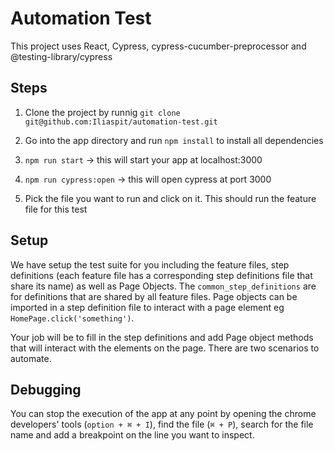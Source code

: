 # Automation Test

This project uses React, Cypress, cypress-cucumber-preprocessor and @testing-library/cypress

## Steps

1. Clone the project by runnig `git clone git@github.com:Iliaspit/automation-test.git` 

2. Go into the app directory and run `npm install` to install all dependencies

3. `npm run start` -> this will start your app at localhost:3000

4. `npm run cypress:open` -> this will open cypress at port 3000

5. Pick the file you want to run and click on it. This should run the feature file for this test

## Setup

We have setup the test suite for you including the feature files, step definitions (each feature file has a corresponding step definitions file that share its name) as well as Page Objects. The `common_step_definitions` are for definitions that are shared by all feature files. Page objects can be imported in a step definition file to interact with a page element eg `HomePage.click('something')`.

Your job will be to fill in the step definitions and add Page object methods that will interact with the elements on the page. There are two scenarios to automate.

## Debugging

You can stop the execution of the app at any point by opening the chrome developers' tools (`option + ⌘ + I`), find the file (`⌘ + P`), search for the file name and add a breakpoint on the line you want to inspect.
